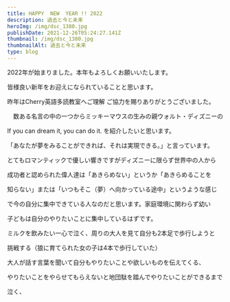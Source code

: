 ```yaml
---
title: HAPPY  NEW  YEAR !! 2022
description: 過去と今と未来
heroImg: /img/dsc_1380.jpg
publishDate: 2021-12-26T05:24:27.141Z
thumbnail: /img/dsc_1380.jpg
thumbnailAlt: 過去と今と未来
type: blog
---
```

2022年が始まりました。本年もよろしくお願いいたします。

皆様良い新年をお迎えになられていることと思います。

昨年はCherry英語多読教室へご理解 ご協力を賜りありがとうございました。

　数ある名言の中の一つからミッキーマウスの生みの親ウォルト・ディズニーの

If you can dream it, you can do it. を紹介したいと思います。

「あなたが夢をみることができれば、それは実現できる。」と言っています。

とてもロマンティックで優しい響きですがディズニーに限らず世界中の人から

成功者と認められた偉人達は「あきらめない」というか「あきらめることを

知らない」または「いつもそこ（夢）へ向かっている途中」というような感じ

で今の自分に集中できている人なのだと思います。家庭環境に関わらず幼い

子どもは自分のやりたいことに集中しているはずです。

ミルクを飲みたい一心で泣く、周りの大人を見て自分も2本足で歩行しようと

挑戦する（狼に育てられた女の子は4本で歩行していた）

大人が話す言葉を聞いて自分もやりたいことや欲しいものを伝えてくる、

やりたいことをやらせてもらえないと地団駄を踏んでやりたいことができるまで

泣く、